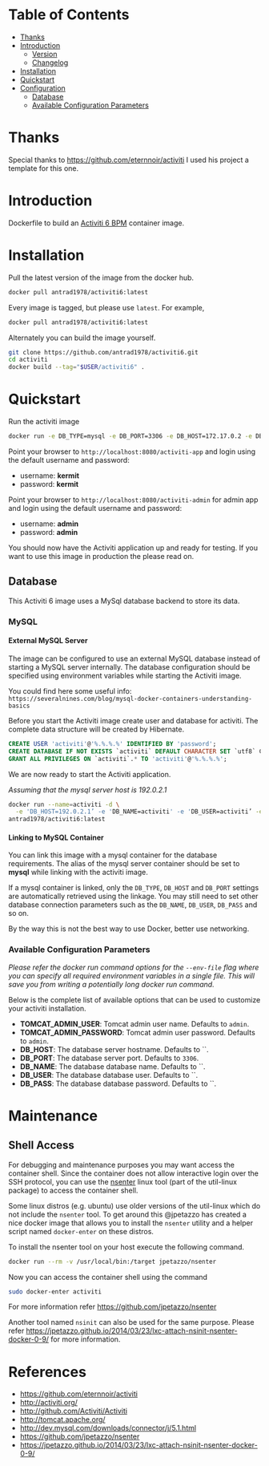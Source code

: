 # Table of Contents
- [Thanks](#thanks)
- [Introduction](#introduction)
    - [Version](#version)
    - [Changelog](Changelog.md)
- [Installation](#installation)
- [Quickstart](#quickstart)
- [Configuration](#configuration)
  - [Database](#database)
  - [Available Configuration Parameters](#available-configuration-parameters)

# Thanks

Special thanks to https://github.com/eternnoir/activiti
I used his project a template for this one.

# Introduction

Dockerfile to build an [Activiti 6 BPM](#http://www.activiti.org/) container image.


# Installation

Pull the latest version of the image from the docker hub. 

```bash
docker pull antrad1978/activiti6:latest
```

Every image is tagged, but please use `latest`. For example,

```bash
docker pull antrad1978/activiti6:latest
```

Alternately you can build the image yourself.

```bash
git clone https://github.com/antrad1978/activiti6.git
cd activiti
docker build --tag="$USER/activiti6" .
```

# Quickstart

Run the activiti image

```bash
docker run -e DB_TYPE=mysql -e DB_PORT=3306 -e DB_HOST=172.17.0.2 -e DB_NAME=activiti -e DB_USER=root -e DB_PASS=root --name activiti6 -p 8080:8080  -d activiti6
```

Point your browser to `http://localhost:8080/activiti-app` and login using the default username and password:

* username: **kermit**
* password: **kermit**

Point your browser to `http://localhost:8080/activiti-admin` for admin app and login using the default username and password:

* username: **admin**
* password: **admin**

You should now have the Activiti application up and ready for testing. If you want to use this image in production the please read on.


## Database

This Activiti 6 image uses a MySql database backend to store its data.

### MySQL

#### External MySQL Server

The image can be configured to use an external MySQL database instead of starting a MySQL server internally. The database configuration should be specified using environment variables while starting the Activiti image.

 You could find here some useful info:
`https://severalnines.com/blog/mysql-docker-containers-understanding-basics`


Before you start the Activiti image create user and database for activiti. The complete data structure will be created by Hibernate.

```sql
CREATE USER 'activiti'@'%.%.%.%' IDENTIFIED BY 'password';
CREATE DATABASE IF NOT EXISTS `activiti` DEFAULT CHARACTER SET `utf8` COLLATE `utf8_unicode_ci`;
GRANT ALL PRIVILEGES ON `activiti`.* TO 'activiti'@'%.%.%.%';
```

We are now ready to start the Activiti application.

*Assuming that the mysql server host is 192.0.2.1*

```bash
docker run --name=activiti -d \
  -e 'DB_HOST=192.0.2.1’ -e 'DB_NAME=activiti' -e 'DB_USER=activiti’ -e 'DB_PASS=password' \
antrad1978/activiti6:latest
```

#### Linking to MySQL Container

You can link this image with a mysql container for the database requirements. The alias of the mysql server container should be set to **mysql** while linking with the activiti image.

If a mysql container is linked, only the `DB_TYPE`, `DB_HOST` and `DB_PORT` settings are automatically retrieved using the linkage. You may still need to set other database connection parameters such as the `DB_NAME`, `DB_USER`, `DB_PASS` and so on.

By the way this is not the best way to use Docker, better use networking.

### Available Configuration Parameters

*Please refer the docker run command options for the `--env-file` flag where you can specify all required environment variables in a single file. This will save you from writing a potentially long docker run command.*

Below is the complete list of available options that can be used to customize your activiti installation.

- **TOMCAT_ADMIN_USER**: Tomcat admin user name. Defaults to `admin`.
- **TOMCAT_ADMIN_PASSWORD**: Tomcat admin user password. Defaults to `admin`.
- **DB_HOST**: The database server hostname. Defaults to ``.
- **DB_PORT**: The database server port. Defaults to `3306`.
- **DB_NAME**: The database database name. Defaults to ``.
- **DB_USER**: The database database user. Defaults to ``.
- **DB_PASS**: The database database password. Defaults to ``.

# Maintenance

## Shell Access

For debugging and maintenance purposes you may want access the container shell. Since the container does not allow interactive login over the SSH protocol, you can use the [nsenter](http://man7.org/linux/man-pages/man1/nsenter.1.html) linux tool (part of the util-linux package) to access the container shell.

Some linux distros (e.g. ubuntu) use older versions of the util-linux which do not include the `nsenter` tool. To get around this @jpetazzo has created a nice docker image that allows you to install the `nsenter` utility and a helper script named `docker-enter` on these distros.

To install the nsenter tool on your host execute the following command.

```bash
docker run --rm -v /usr/local/bin:/target jpetazzo/nsenter
```

Now you can access the container shell using the command

```bash
sudo docker-enter activiti
```

For more information refer https://github.com/jpetazzo/nsenter

Another tool named `nsinit` can also be used for the same purpose. Please refer https://jpetazzo.github.io/2014/03/23/lxc-attach-nsinit-nsenter-docker-0-9/ for more information.

# References

* https://github.com/eternnoir/activiti
* http://activiti.org/
* http://github.com/Activiti/Activiti
* http://tomcat.apache.org/
* http://dev.mysql.com/downloads/connector/j/5.1.html
* https://github.com/jpetazzo/nsenter
* https://jpetazzo.github.io/2014/03/23/lxc-attach-nsinit-nsenter-docker-0-9/
